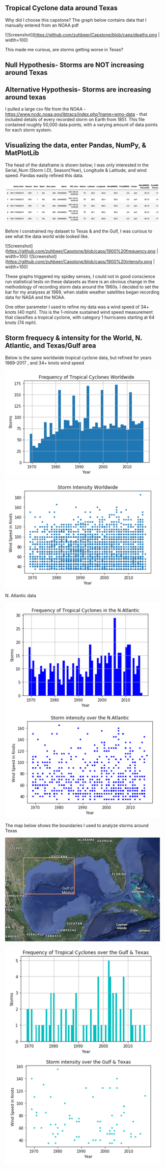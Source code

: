 ## Tropical Cyclone data around Texas

 Why did I choose this capstone? The graph below contains data that I manually entered from an NOAA pdf 

![Screenshot](https://github.com/zuhbeer/Capstone/blob/caps/deaths.png | width=100)

This made me curious, are storms getting worse in Texas?

## Null Hypothesis- Storms are NOT increasing around Texas

## Alternative Hypothesis- Storms are increasing around texas




I pulled a large csv file from the NOAA - https://www.ncdc.noaa.gov/ibtracs/index.php?name=wmo-data -
that included details of every recorded storm on Earth from 1851. This file contained roughly 50,000 data points, with a varying amount of data points for each storm system. 

## Visualizing the data, enter Pandas, NumPy, & MatPlotLib
The head of the dataframe is shown below; I was only interested in the Serial_Num (Storm I.D), Season(Year), Longitude & Latitude, and wind speed. Pandas easily refined this data. 

![Screenshot](https://github.com/zuhbeer/Capstone/blob/caps/Storm%20Header.png)

Before I constrained my dataset to Texas & and the Gulf, I was curious to see what the data world wide looked like.

![Screenshot](https://github.com/zuhbeer/Capstone/blob/caps/1900%20frequency.png | width=100)
![Screenshot](https://github.com/zuhbeer/Capstone/blob/caps/1900%20intensity.png | width=100)

These graphs triggered my spidey senses, I could not in good conscience run statistical tests on these datasets as there is an obvious change in the methodology of recording storm data around the 1960s. I decided to set the bar for my analyses at 1969, when stable weather satellites began recording data for NASA and the NOAA.

One other parameter I used to refine my data was a wind speed of 34+ knots (40 mph). This is the 1-minute sustained wind speed measurement that classifies a tropical cyclone, with category 1 hurricanes starting at 64 knots (74 mph).

## Storm frequecy & intensity for the World, N. Atlantic, and Texas/Gulf area

Below is the same worldwide tropical cyclone data, but refined for years 1969-2017 , and 34+ knots wind speed

![Screenshot](https://github.com/zuhbeer/Capstone/blob/caps/1969%20frequency.png)
![Screenshot](https://github.com/zuhbeer/Capstone/blob/caps/1969%20intensity.png)

N. Atlantic data

![Screenshot](https://github.com/zuhbeer/Capstone/blob/caps/N.Atl%20freq.png)
![Screenshot](https://github.com/zuhbeer/Capstone/blob/caps/N.Atl%20int.png)

The map below shows the boundaries I used to analyze storms around Texas

![Screenshot](https://github.com/zuhbeer/Capstone/blob/caps/Screen%20Shot%20Gulf.png)


![Screenshot](https://github.com/zuhbeer/Capstone/blob/caps/Gulf%20freq.png)
![Screenshot](https://github.com/zuhbeer/Capstone/blob/caps/Gulf%20int.png)


